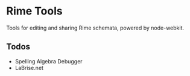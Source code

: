 # Rime Tools

Tools for editing and sharing Rime schemata, powered by node-webkit.

## Todos

- Spelling Algebra Debugger
- LaBrise.net

